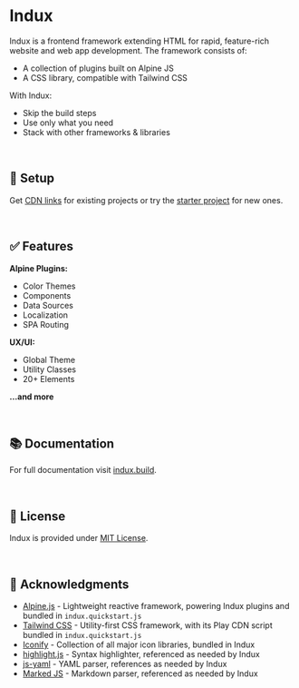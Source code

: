 # Indux

Indux is a frontend framework extending HTML for rapid, feature-rich website and web app development. The framework consists of:

- A collection of plugins built on Alpine JS
- A CSS library, compatible with Tailwind CSS

With Indux:
- Skip the build steps
- Use only what you need
- Stack with other frameworks & libraries

<br>

## 💾 Setup

Get [CDN links](https://indux.build/getting-started/setup) for existing projects or try the [starter project](https://indux.build/getting-started/starter-project) for new ones.

<br>

## ✅ Features

**Alpine Plugins:**
- Color Themes
- Components
- Data Sources
- Localization
- SPA Routing

**UX/UI:**
- Global Theme
- Utility Classes
- 20+ Elements

**...and more**

<br>

## 📚 Documentation

For full documentation visit [indux.build](https://indux.build).

<br>

## 📄 License

Indux is provided under [MIT License](/blob/main/LICENSE.md).

<br>

## 🙏 Acknowledgments

- [Alpine.js](https://alpinejs.dev) - Lightweight reactive framework, powering Indux plugins and bundled in `indux.quickstart.js`
- [Tailwind CSS](https://tailwindcss.com) - Utility-first CSS framework, with its Play CDN script bundled in `indux.quickstart.js`
- [Iconify](https://iconify.design) - Collection of all major icon libraries, bundled in Indux
- [highlight.js](https://highlightjs.org) - Syntax highlighter, referenced as needed by Indux
- [js-yaml](https://nodeca.github.io/js-yaml) - YAML parser, references as needed by Indux
- [Marked JS](https://marked.js.org) - Markdown parser, referenced as needed by Indux
